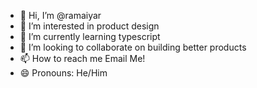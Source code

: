 - 👋 Hi, I’m @ramaiyar
- 👀 I’m interested in product design
- 🌱 I’m currently learning typescript
- 💞️ I’m looking to collaborate on building better products
- 📫 How to reach me Email Me!
- 😄 Pronouns: He/Him

<!---
ramaiyar/ramaiyar is a ✨ special ✨ repository because its `README.md` (this file) appears on your GitHub profile.
You can click the Preview link to take a look at your changes.
--->
